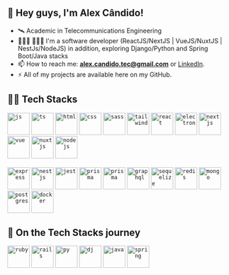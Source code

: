 ## 👋 Hey guys, I'm Alex Cândido! 

- 🛰️ Academic in Telecommunications Engineering
- 🧑🏻‍💻 🧑🏻‍💻 I'm a software developer (ReactJS/NextJS | VueJS/NuxtJS | NestJs/NodeJS) in addition, exploring Django/Python and Spring Boot/Java stacks
- 📫 How to reach me: **alex.candido.tec@gmail.com** or [LinkedIn](https://www.linkedin.com/in/alexcndd/).
- ⚡️ All of my projects are available here on my GitHub.

## 👨‍💻 Tech Stacks

<code><img height="50" title="js" src="https://skillicons.dev/icons?i=js" /></code>
<code><img height="50" title="ts" src="https://skillicons.dev/icons?i=ts" /></code>
<code><img height="50" title="html" src="https://skillicons.dev/icons?i=html" /></code>
<code><img height="50" title="css" src="https://skillicons.dev/icons?i=css" /></code>
<code><img height="50" title="sass" src="https://skillicons.dev/icons?i=sass" /></code>
<code><img height="50" title="tailwind" src="https://skillicons.dev/icons?i=tailwind" /></code>
<code><img height="50" title="react" src="https://skillicons.dev/icons?i=react" /></code>
<code><img height="50" title="electron" src="https://skillicons.dev/icons?i=electron" /></code>
<code><img height="50" title="nextjs" src="https://skillicons.dev/icons?i=nextjs" /></code>
<code><img height="50" title="vue" src="https://skillicons.dev/icons?i=vue" /></code>
<code><img height="50" title="nuxtjs" src="https://skillicons.dev/icons?i=nuxtjs" /></code>
<code><img height="50" title="nodejs" src="https://skillicons.dev/icons?i=nodejs" /></code>
<br><br>
<code><img height="50" title="express" src="https://skillicons.dev/icons?i=express" /></code>
<code><img height="50" title="nestjs" src="https://skillicons.dev/icons?i=nestjs" /></code>
<code><img height="50" title="jest" src="https://skillicons.dev/icons?i=jest" /></code>
<code><img height="50" title="prisma" src="https://skillicons.dev/icons?i=prisma" /></code>
<code><img height="50" title="prisma" src="https://skillicons.dev/icons?i=apollo" /></code>
<code><img height="50" title="graphql" src="https://skillicons.dev/icons?i=graphql" /></code>
<code><img height="50" title="sequelize" src="https://skillicons.dev/icons?i=sequelize" /></code>
<code><img height="50" title="redis" src="https://skillicons.dev/icons?i=redis" /></code>
<code><img height="50" title="mongo" src="https://skillicons.dev/icons?i=mongo" /></code>
<code><img height="50" title="postgres" src="https://skillicons.dev/icons?i=postgres" /></code>
<code><img height="50" title="docker" src="https://skillicons.dev/icons?i=docker" /></code>

## 🚀 On the Tech Stacks journey

<code><img height="50" title="ruby" src="https://skillicons.dev/icons?i=ruby" /></code>
<code><img height="50" title="rails" src="https://skillicons.dev/icons?i=rails" /></code>
<code><img height="50" title="py" src="https://skillicons.dev/icons?i=py" /></code>
<code><img height="50" title="dj" src="https://skillicons.dev/icons?i=django" /></code>
<code><img height="50" title="java" src="https://skillicons.dev/icons?i=java" /></code>
<code><img height="50" title="spring" src="https://skillicons.dev/icons?i=spring" /></code>









